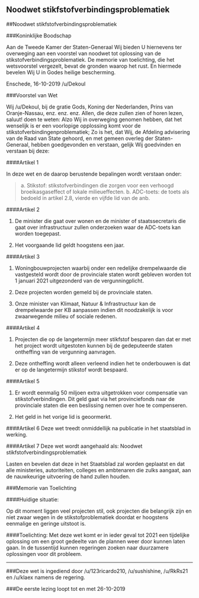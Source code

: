 ## Noodwet stikfstofverbindingsproblematiek 
 
##Noodwet stikfstofverbindingsproblematiek

###Koninklijke Boodschap

Aan de Tweede Kamer der Staten-Generaal Wij bieden U hiernevens ter overweging aan een voorstel van noodwet tot oplossing van de stikstofverbindingsproblematiek. De memorie van toelichting, die het wetsvoorstel vergezelt, bevat de gronden waarop het rust. En hiermede bevelen Wij U in Godes heilige bescherming.

Enschede, 16-10-2019 /u/Dekoul

###Voorstel van Wet

Wij /u/Dekoul, bij de gratie Gods, Koning der Nederlanden, Prins van Oranje-Nassau, enz. enz. enz. Allen, die deze zullen zien of horen lezen, saluut! doen te weten: Alzo Wij in overweging genomen hebben, dat het wenselijk is er een voorlopige opplossing komt voor de stikstofverbindingenproblematiek; Zo is het, dat Wij, de Afdeling advisering van de Raad van State gehoord, en met gemeen overleg der Staten-Generaal, hebben goedgevonden en verstaan, gelijk Wij goedvinden en verstaan bij deze:

####Artikel 1

In deze wet en de daarop berustende bepalingen wordt verstaan onder:

> a. Stikstof: stikstofverbindingen die zorgen voor een verhoogd broeikasgaseffect of lokale milieueffecten.
> b. ADC-toets: de toets als bedoeld in artikel 2.8, vierde en vijfde lid van de anb.

####Artikel 2

1. De minister die gaat over wonen en de minister of staatssecretaris die gaat over infrastructuur zullen onderzoeken waar de ADC-toets kan worden toegepast.

2. Het voorgaande lid geldt hoogstens een jaar.

####Artikel 3

1. Woningbouwprojecten waarbij onder een redelijke drempelwaarde die vastgesteld wordt door de provinciale staten wordt gebleven worden tot 1 januari 2021 uitgezonderd van de vergunningplicht.

2. Deze projecten worden gemeld bij de provinciale staten.

3. Onze minister van Klimaat, Natuur & Infrastructuur kan de drempelwaarde per KB aanpassen indien dit noodzakelijk is voor zwaarwegende milieu of sociale redenen. 

####Artikel 4

1. Projecten die op de langetermijn meer stikfstof besparen dan dat er met het project wordt uitgestoten kunnen bij de gedeputeerde staten ontheffing van de vergunning aanvragen.

2. Deze ontheffing wordt alleen verleend indien het te onderbouwen is dat er op de langetermijn stikstof wordt bespaard.

####Artikel 5

1. Er wordt eenmalig 50 miljoen extra uitgetrokken voor compensatie van stikstofverbindingen. Dit geld gaat via het provinciefonds naar de provinciale staten die een beslissing nemen over hoe te compenseren.  

2. Het geld in het vorige lid is geoormerkt.

####Artikel 6
Deze wet treedt onmiddellijk na publicatie in het staatsblad in werking.

####Artikel 7
Deze wet wordt aangehaald als: Noodwet stikfstofverbindingsproblematiek

Lasten en bevelen dat deze in het Staatsblad zal worden geplaatst en dat alle ministeries, autoriteiten, colleges en ambtenaren die zulks aangaat, aan de nauwkeurige uitvoering de hand zullen houden.

###Memorie van Toelichting

####Huidige situatie:

Op dit moment liggen veel projecten stil, ook projecten die belangrijk zijn en niet zwaar wegen in de stikstofproblematiek doordat er hoogstens eenmalige en geringe uitstoot is.

####Toelichting:
Met deze wet komt er in ieder geval tot 2021 een tijdelijke oplossing om een groot gedeelte van de plannen weer door kunnen laten gaan. In de tussentijd kunnen regeringen zoeken naar duurzamere oplossingen voor dit probleem.

---

###Deze wet is ingediend door /u/123ricardo210, /u/sushishine, /u/RkRs21 en /u/klaex namens de regering.

###De eerste lezing loopt tot en met 26-10-2019